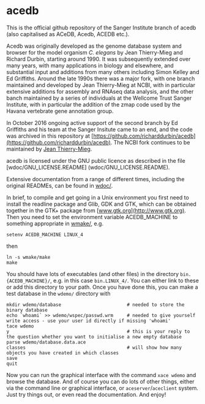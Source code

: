 # acedb

This is the official github repository of the Sanger Institute branch of
acedb (also capitalised as ACeDB, Acedb, ACEDB etc.).

Acedb was originally
developed as the genome database system and browser for the model organism *C. elegans* by Jean Thierry-Mieg and Richard Durbin, starting around 1990.  It was subsequently extended over many years, with many applications in biology and elsewhere, and
substantial input and additions from many others including Simon Kelley and Ed Griffiths.  Around the late 1990s there was a major fork, with one branch maintained and developed by Jean
Thierry-Mieg at NCBI, with in particular extensive additions for assembly and
 RNAseq data analysis, and the other banch maintained by a series
of individuals at the Wellcome Trust Sanger Institute, with in
particular the addition of the zmap code used by the Havana vertebrate
gene annotation group.  

In October 2016 ongoing active support of the second branch by Ed
Griffiths and his team at the Sanger Insitute came to an end, and the 
code was archived in this repository at
[https://github.com/richarddurbin/acedb](https://github.com/richarddurbin/acedb).  The NCBI fork continues to be maintained by [Jean Thierry-Mieg](mailto:mieg@ncbi.nlm.nih.gov). 

acedb is licensed under the GNU public licence as described in the file
[wdoc/GNU_LICENSE.README] (wdoc/GNU_LICENSE.README).

Extensive documentation from a range of different times, including the original READMEs, can be found in [wdoc/](wdoc/).

In brief, to compile and get going in a Unix environment you first need to install the readline package and Glib, GDK and GTK, which can be obtained together in the GTK+ package from  [www.gtk.org](http://www.gtk.org).  Then you need to set the environment variable ACEDB_MACHINE to something appropriate in [wmake/](wmake/), e.g.
```
setenv ACEDB_MACHINE LINUX_4
```
then
```
ln -s wmake/make
make
```
You should have lots of executables (and other files) in the directory `bin.{ACEDB_MACHINE}/`, e.g. in this case `bin.LINUX_4/`. You can either link to these or add this directory to your path.  Once you have done this, you can make a test database in the `wdemo/` directory with
```
mkdir wdemo/database                        # needed to store the binary database
echo `whoami` >> wdemo/wspec/passwd.wrm     # needed to give yourself write access - use your user id directly if missing 'whoami' 
tace wdemo
y                                           # this is your reply to the question whether you want to initialise a new empty database
parse wdemo/database.data.ace
classes                                     # will show how many objects you have created in which classes
save
quit
```
Now you can run the graphical interface with the command `xace wdemo` and browse the database. And of course you can do lots of other things, either via the command line or graphical interface, or `aceserver`/`aceclient` system.  Just try things out, or even read the documentation.  And enjoy!







